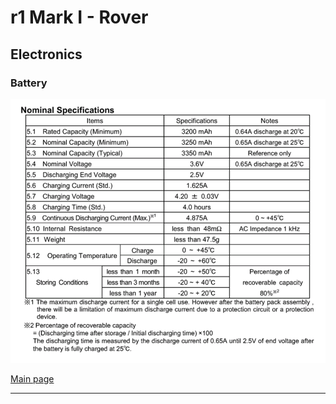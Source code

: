 # r1 Mark I - Rover

## Electronics

### Battery
![Battery](Pictures/battery.png)

[Main page]

---
[Main page]: ../README.md
[Arduino Leonardo]: https://www.arduino.cc/en/Main/arduinoBoardLeonardo/#techspecs
